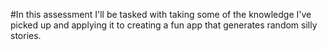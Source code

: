 #In this assessment I'll be tasked with taking some of the knowledge I've picked up and applying it to creating a fun app that generates random silly stories.

